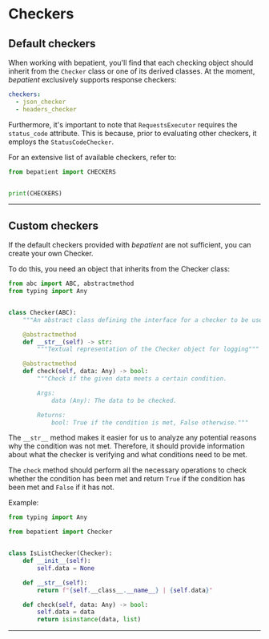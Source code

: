 # Checkers
## Default checkers

When working with bepatient, you'll find that each checking object should inherit from
the `Checker` class or one of its derived classes.
At the moment, _bepatient_ exclusively supports response checkers:

```yaml
checkers:
  - json_checker
  - headers_checker
```

Furthermore, it's important to note that `RequestsExecutor` requires the `status_code`
attribute. This is because, prior to evaluating other checkers, it employs the
`StatusCodeChecker`.

For an extensive list of available checkers, refer to:

```python
from bepatient import CHECKERS


print(CHECKERS)
```

---

## Custom checkers

If the default checkers provided with _bepatient_ are not sufficient, you can create
your own Checker.

To do this, you need an object that inherits from the Checker class:

```python
from abc import ABC, abstractmethod
from typing import Any


class Checker(ABC):
    """An abstract class defining the interface for a checker to be used by a Waiter."""

    @abstractmethod
    def __str__(self) -> str:
        """Textual representation of the Checker object for logging"""

    @abstractmethod
    def check(self, data: Any) -> bool:
        """Check if the given data meets a certain condition.

        Args:
            data (Any): The data to be checked.

        Returns:
            bool: True if the condition is met, False otherwise."""
```

The `__str__` method makes it easier for us to analyze any potential reasons why the
condition was not met. Therefore, it should provide information about what the checker
is verifying and what conditions need to be met.

The `check` method should perform all the necessary operations to check whether the
condition has been met and return `True` if the condition has been met and `False` if
it has not.

Example:

```python
from typing import Any

from bepatient import Checker


class IsListChecker(Checker):
    def __init__(self):
        self.data = None

    def __str__(self):
        return f"{self.__class__.__name__} | {self.data}"

    def check(self, data: Any) -> bool:
        self.data = data
        return isinstance(data, list)

```

---
